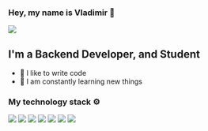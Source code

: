 ### Hey, my name is Vladimir 👋

![](https://komarev.com/ghpvc/?username=vsidorik)

## I'm a Backend Developer, and Student
- 💪 I like to write code
- 🥅 I am constantly learning new things

### My technology stack ⚙
<img src="https://img.shields.io/badge/JavaScript-242424?style=for-the-badge&logo=JavaScript&logoColor=F7E018"/> <img src="https://img.shields.io/badge/Node.js-242424?style=for-the-badge&logo=Node.js&logoColor=6EA45F"/> <img src="https://img.shields.io/badge/Python-242424?style=for-the-badge&logo=Python&logoColor=366A94"/> <img src="https://img.shields.io/badge/Go-242424?style=for-the-badge&logo=Go&logoColor=00A7D0"/> <img src="https://img.shields.io/badge/Html-242424?style=for-the-badge&logo=HTML5&logoColor=DD4B25"/> <img src="https://img.shields.io/badge/Css-242424?style=for-the-badge&logo=CSS3&logoColor=2862E9"/> <img src="https://img.shields.io/badge/Vscode-242424?style=for-the-badge&logo=Visual Studio Code&logoColor=3EA6EB"/>
